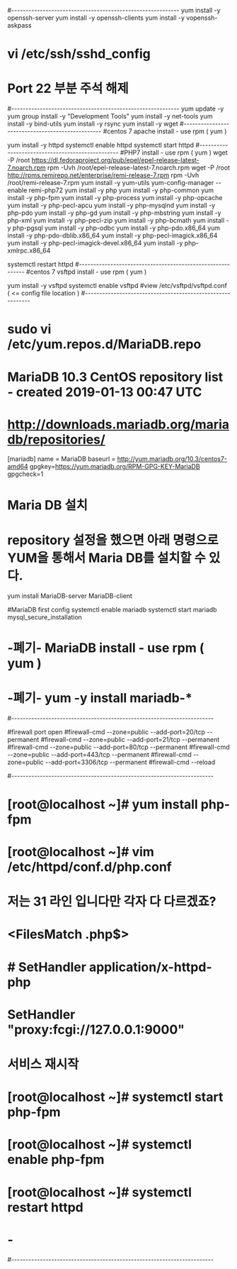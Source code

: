 #-----------------------------------------------------------
yum install -y openssh-server
yum install -y openssh-clients
yum install -y vopenssh-askpass
# vi /etc/ssh/sshd_config 
# Port 22 부분 주석 해제

#-----------------------------------------------------------
yum update -y
yum group install -y "Development Tools"
yum install -y net-tools
yum install -y bind-utils
yum install -y rsync
yum install -y wget
#-------------------------------------------------
#centos 7 apache install - use rpm ( yum )

yum install -y httpd
systemctl enable httpd
systemctl start httpd
#-------------------------------------------------
#PHP7 install - use rpm ( yum )
wget -P /root https://dl.fedoraproject.org/pub/epel/epel-release-latest-7.noarch.rpm
rpm -Uvh /root/epel-release-latest-7.noarch.rpm
wget -P /root http://rpms.remirepo.net/enterprise/remi-release-7.rpm
rpm -Uvh /root/remi-release-7.rpm
yum install -y yum-utils
yum-config-manager --enable remi-php72
yum install -y php
yum install -y php-common
yum install -y php-fpm
yum install -y php-process
yum install -y php-opcache
yum install -y php-pecl-apcu
yum install -y php-mysqlnd
yum install -y php-pdo
yum install -y php-gd
yum install -y php-mbstring
yum install -y php-xml
yum install -y php-pecl-zip
yum install -y php-bcmath
yum install -y php-pgsql
yum install -y php-odbc
yum install -y php-pdo.x86_64
yum install -y php-pdo-dblib.x86_64
yum install -y php-pecl-imagick.x86_64
yum install -y php-pecl-imagick-devel.x86_64
yum install -y php-xmlrpc.x86_64

systemctl restart httpd
#-----------------------------------------------------------
#centos 7 vsftpd install - use rpm ( yum )

yum install -y vsftpd
systemctl enable vsftpd
#view /etc/vsftpd/vsftpd.conf ( <= config file location )
#-----------------------------------------------------------
# sudo vi /etc/yum.repos.d/MariaDB.repo
# MariaDB 10.3 CentOS repository list - created 2019-01-13 00:47 UTC
# http://downloads.mariadb.org/mariadb/repositories/
[mariadb]
name = MariaDB
baseurl = http://yum.mariadb.org/10.3/centos7-amd64
gpgkey=https://yum.mariadb.org/RPM-GPG-KEY-MariaDB
gpgcheck=1
# Maria DB 설치
# repository 설정을 했으면 아래 명령으로 YUM을 통해서 Maria DB를 설치할 수 있다.

yum install MariaDB-server MariaDB-client

#MariaDB first config
systemctl enable mariadb
systemctl start mariadb
mysql_secure_installation

# -폐기- MariaDB install - use rpm ( yum )
# -폐기- yum -y install mariadb-*



#-----------------------------------------------------------------------


#firewall port open
#firewall-cmd --zone=public --add-port=20/tcp --permanent
#firewall-cmd --zone=public --add-port=21/tcp --permanent
#firewall-cmd --zone=public --add-port=80/tcp --permanent
#firewall-cmd --zone=public --add-port=443/tcp --permanent
#firewall-cmd --zone=public --add-port=3306/tcp --permanent
#firewall-cmd --reload

#-----------------------------------------------------------------------
# [root@localhost ~]# yum install php-fpm
# [root@localhost ~]# vim /etc/httpd/conf.d/php.conf
# 저는 31 라인 입니다만 각자 다 다르겠죠?
# <FilesMatch \.php$>
# #    SetHandler application/x-httpd-php
#     SetHandler "proxy:fcgi://127.0.0.1:9000" 
# </FilesMatch>

# 서비스 재시작
# [root@localhost ~]# systemctl start php-fpm 
# [root@localhost ~]# systemctl enable php-fpm 
# [root@localhost ~]# systemctl restart httpd 
# - 
#-----------------------------------------------------------------------
